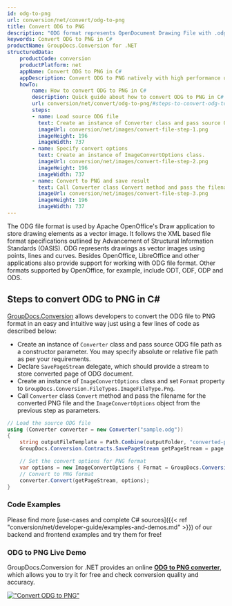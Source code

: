 ```yaml
---
id: odg-to-png
url: conversion/net/convert/odg-to-png
title: Convert ODG to PNG
description: "ODG format represents OpenDocument Drawing File with .odg extension. Learn how to convert ODG to PNG file programmatically in C# language using GroupDocs.Conversion for .NET library."
keywords: Convert ODG to PNG in C#
productName: GroupDocs.Conversion for .NET
structuredData:
    productCode: conversion
    productPlatform: net
    appName: Convert ODG to PNG in C#
    appDescription: Convert ODG to PNG natively with high performance using C# language and server side GroupDocs.Conversion for .NET APIs, without the use of any software like Microsoft or Open Office.
    howTo:
        name: How to convert ODG to PNG in C# 
        description: Quick guide about how to convert ODG to PNG in C# with high performance and accuracy.
        url: conversion/net/convert/odg-to-png/#steps-to-convert-odg-to-png-in-c
        steps:
        - name: Load source ODG file 
          text: Create an instance of Converter class and pass source ODG file path as a constructor parameter. You may specify absolute or relative file path as per your requirements. 
          imageUrl: conversion/net/images/convert-file-step-1.png
          imageHeight: 196
          imageWidth: 737
        - name: Specify convert options 
          text: Create an instance of ImageConvertOptions class.
          imageUrl: conversion/net/images/convert-file-step-2.png
          imageHeight: 196
          imageWidth: 737
        - name: Convert to PNG and save result 
          text: Call Converter class Convert method and pass the filename for the converted HTML file and the ImageConvertOptions object from the previous step as parameters.
          imageUrl: conversion/net/images/convert-file-step-3.png
          imageHeight: 196
          imageWidth: 737
---
```


The ODG file format is used by Apache OpenOffice's Draw application to store drawing elements as a vector image. It follows the XML based file format specifications outlined by Advancement of Structural Information Standards (OASIS). ODG represents drawings as vector images using points, lines and curves. Besides OpenOffice, LibreOffice and other applications also provide support for working with ODG file format. Other formats supported by OpenOffice, for example, include ODT, ODF, ODP and ODS.

## Steps to convert ODG to PNG in C#

[GroupDocs.Conversion](https://products.groupdocs.com/conversion/net) allows developers to convert the ODG file to PNG format in an easy and intuitive way just using a few lines of code as described below:

* Create an instance of `Converter` class and pass source ODG file path as a constructor parameter. You may specify absolute or relative file path as per your requirements. 
* Declare `SavePageStream` delegate, which should provide a stream to store converted page of ODG document.
* Create an instance of `ImageConvertOptions` class and set `Format` property to `GroupDocs.Conversion.FileTypes.ImageFileType.Png`.
* Call `Converter` class `Convert` method and pass the filename for the converted PNG file and the `ImageConvertOptions` object from the previous step as parameters.

```csharp
// Load the source ODG file
using (Converter converter = new Converter("sample.odg"))
{
    string outputFileTemplate = Path.Combine(outputFolder, "converted-page-{0}.png");
    GroupDocs.Conversion.Contracts.SavePageStream getPageStream = page => new FileStream(string.Format(outputFileTemplate, page), FileMode.Create);

    // Set the convert options for PNG format
    var options = new ImageConvertOptions { Format = GroupDocs.Conversion.FileTypes.ImageFileType.Png };   
    // Convert to PNG format
    converter.Convert(getPageStream, options);
}
```

### Code Examples

Please find more [use-cases and complete C# sources]({{< ref "conversion/net/developer-guide/examples-and-demos.md" >}}) of our backend and frontend examples and try them for free!

### ODG to PNG Live Demo

GroupDocs.Conversion for .NET provides an online [**ODG to PNG converter**](https://products.groupdocs.app/conversion/odg-to-png), which allows you to try it for free and check conversion quality and accuracy.

[!["Convert ODG to PNG"](conversion/net/images/convert-to-png/convert-odg-to-png.png)](https://products.groupdocs.app/conversion/odg-to-png)